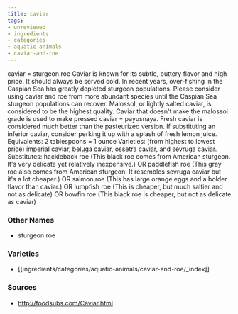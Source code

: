 ```yaml
---
title: caviar
tags:
- unreviewed
- ingredients
- categories
- aquatic-animals
- caviar-and-roe
---
```

caviar = sturgeon roe Caviar is known for its subtle, buttery flavor and high price. It should always be served cold. In recent years, over-fishing in the Caspian Sea has greatly depleted sturgeon populations. Please consider using caviar and roe from more abundant species until the Caspian Sea sturgeon populations can recover. Malossol, or lightly salted caviar, is considered to be the highest quality. Caviar that doesn't make the malossol grade is used to make pressed caviar = payusnaya. Fresh caviar is considered much better than the pasteurized version. If substituting an inferior caviar, consider perking it up with a splash of fresh lemon juice. Equivalents: 2 tablespoons = 1 ounce Varieties: (from highest to lowest price) imperial caviar, beluga caviar, ossetra caviar, and sevruga caviar. Substitutes: hackleback roe (This black roe comes from American sturgeon. It's very delicate yet relatively inexpensive.) OR paddlefish roe (This gray roe also comes from American sturgeon. It resembles sevruga caviar but it's a lot cheaper.) OR salmon roe (This has large orange eggs and a bolder flavor than caviar.) OR lumpfish roe (This is cheaper, but much saltier and not as delicate) OR bowfin roe (This black roe is cheaper, but not as delicate as caviar)

### Other Names
* sturgeon roe

### Varieties

* [[ingredients/categories/aquatic-animals/caviar-and-roe/_index]]

### Sources
* http://foodsubs.com/Caviar.html
